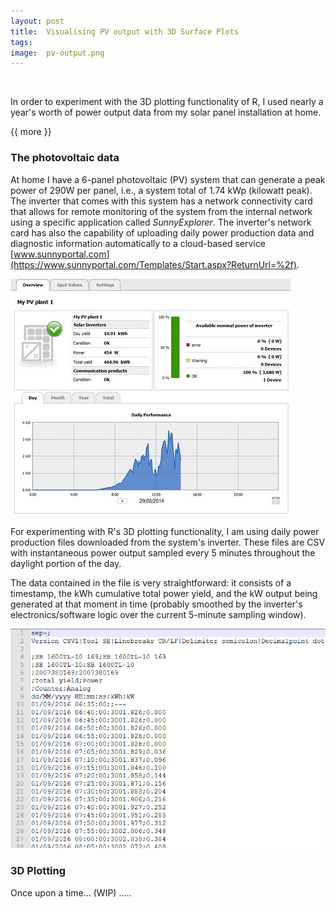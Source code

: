 ```yaml
---
layout: post
title:  Visualising PV output with 3D Surface Plots
tags:   
image:  pv-output.png
---
```


&nbsp;

In order to experiment with the 3D plotting functionality of R, I used nearly a year's worth of power output data from my solar panel
installation at home. 

{{ more }}

### The photovoltaic data 

At home I have a 6-panel photovoltaic (PV) system that can generate a peak power of 290W per panel, i.e., a system total of 1.74 kWp (kilowatt peak).
The inverter that comes with this system has a network connectivity card that allows for remote monitoring of the system from the internal network using a specific
application called *SunnyExplorer*. The inverter's network card has also the capability of uploading daily power production data and diagnostic information automatically 
to a cloud-based service [www.sunnyportal.com](https://www.sunnyportal.com/Templates/Start.aspx?ReturnUrl=%2f).

![SunnyExplorer screenshot](/img/posts/pv-screenshot.png)

For experimenting with R's 3D plotting functionality, I am using daily power production files downloaded from the system's inverter. These files are CSV with instantaneous power
output sampled every 5 minutes throughout the daylight portion of the day.

The data contained in the file is very straightforward: it consists of a timestamp, the kWh cumulative total power yield, and the kW output being generated at that moment in time (probably
smoothed by the inverter's electronics/software logic over the current 5-minute sampling window). 

![CSV file sample](/img/posts/csv-file-sample.png)

### 3D Plotting

Once upon a time...  (WIP) .....


<!--
	(*) Mention possible data analysis that can be done...
 
	(*) Google Project Sunroof
	
	(*) mention some other stuff on how to measure yield
	
-->
